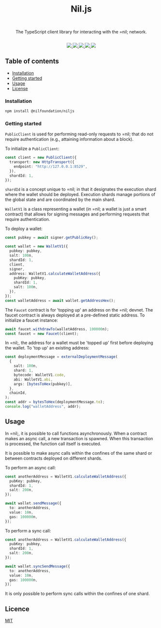 <h1 align="center">Nil.js</h1>

<br />

<p align="center">
  The TypeScript client library for interacting with the =nil; network.
</p>

<row style="display: flex; gap: 10px;"><p align="center">
  <a href="https://github.com/NilFoundation/nil.js/actions/workflows/build.yaml">
    <picture>
      <img src="https://img.shields.io/github/actions/workflow/status/NilFoundation/nil.js/actions/workflows/build.yaml?color=%23212121"/>
    </picture>
  </a>
  <a href="https://github.com/NilFoundation/nil.js/actions/workflows/build.yaml">
    <picture>
      <img src="https://img.shields.io/npm/dy/niljs"/>
    </picture>
  </a>
  <a href="https://github.com/NilFoundation/nil.js/actions/workflows/build.yaml">
    <picture>
      <img src="https://img.shields.io/github/stars/NilFoundation/nil.js"/>
    </picture>
  </a>
  <a href="https://github.com/NilFoundation/nil.js/actions/workflows/build.yaml">
    <picture>
      <img src="https://img.shields.io/npm/v/niljs"/>
    </picture>
  </a>
  <a href="https://github.com/NilFoundation/nil.js/actions/workflows/build.yaml">
    <picture>
      <img src="https://img.shields.io/github/forks/NilFoundation/nil.js"/>
    </picture>
  </a>
</p>
</row>

## Table of contents

- [Installation](#installation)
- [Getting started](#getting-started)
- [Usage](#usage)
- [License](#license)

### Installation

```bash
npm install @nilfoundation/niljs
```

### Getting started

`PublicClient` is used for performing read-only requests to =nil; that do not require authentication (e.g., attaining information about a block).

To initialize a `PublicClient`:

```typescript
const client = new PublicClient({
  transport: new HttpTransport({
    endpoint: "http://127.0.0.1:8529",
  }),
  shardId: 1,
});
```

`shardId` is a concept unique to =nil; in that it designates the execution shard where the wallet should be deployed. Execution shards manage portions of the global state and are coordinated by the main shard.

`WalletV1` is a class representing a wallet (in =nil; a wallet is just a smart contract) that allows for signing messages and performing requests that require authentication.

To deploy a wallet:

```typescript
const pubkey = await signer.getPublicKey();

const wallet = new WalletV1({
  pubkey: pubkey,
  salt: 100n,
  shardId: 1,
  client,
  signer,
  address: WalletV1.calculateWalletAddress({
    pubKey: pubkey,
    shardId: 1,
    salt: 100n,
  }),
});
const walletAddress = await wallet.getAddressHex();
```

The `Faucet` contract is for 'topping up' an address on the =nil; devnet. The faucet contract is always deployed at a pre-defined static address. To initialize a faucet instance:

```typescript
await faucet.withdrawTo(walletAddress, 100000n);
const faucet = new Faucet(client);
```

In =nil;, the address for a wallet must be 'topped up' first before deploying the wallet. To 'top up' an existing address:

```typescript
const deploymentMessage = externalDeploymentMessage(
  {
    salt: 100n,
    shard: 1,
    bytecode: WalletV1.code,
    abi: WalletV1.abi,
    args: [bytesToHex(pubkey)],
  },
  chainId,
);
const addr = bytesToHex(deploymentMessage.to);
console.log("walletAddress", addr);
```

## Usage

In =nil;, it is possible to call functions asynchronously. When a contract makes an async call, a new transaction is spawned. When this transaction is processed, the function call itself is executed. 

It is possible to make async calls within the confines of the same shard or between contracts deployed on different shards.

To perform an async call:

```typescript
const anotherAddress = WalletV1.calculateWalletAddress({
  pubKey: pubkey,
  shardId: 1,
  salt: 200n,
});

await wallet.sendMessage({
  to: anotherAddress,
  value: 10n,
  gas: 100000n,
});
```

To perform a sync call:

```typescript
const anotherAddress = WalletV1.calculateWalletAddress({
  pubKey: pubkey,
  shardId: 1,
  salt: 200n,
});

await wallet.syncSendMessage({
  to: anotherAddress,
  value: 10n,
  gas: 100000n,
});
```

It is only possible to perform sync calls within the confines of one shard.

## Licence

[MIT](./LICENSE)
